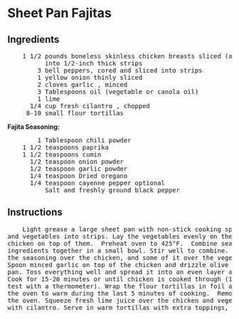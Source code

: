 # Sheet Pan Fajitas

## Ingredients
<pre>
    1 1/2 pounds boneless skinless chicken breasts sliced (against the grain)
          into 1/2-inch thick strips
	    3 bell peppers, cored and sliced into strips
        1 yellow onion thinly sliced
        2 cloves garlic , minced
        3 Tablespoons oil (vegetable or canola oil)
        1 lime
      1/4 cup fresh cilantro , chopped
     8-10 small flour tortillas
</pre>
**Fajita Seasoning:**
<pre>
        1 Tablespoon chili powder
    1 1/2 teaspoons paprika
    1 1/2 teaspoons cumin
      1/2 teaspoon onion powder
      1/2 teaspoon garlic powder
      1/4 teaspoon Dried oregano
      1/4 teaspoon cayenne pepper optional
          Salt and freshly ground black pepper
</pre>
## Instructions
<pre>
    Light grease a large sheet pan with non-stick cooking spray. Cut chicken
and vegetables into strips. Lay the vegetables evenly on the pan and place the
chicken on top of them.  Preheat oven to 425&deg;F.  Combine seasoning
ingredients together in a small bowl. Stir well to combine. Sprinkle most of
the seasoning over the chicken, and some of it over the vegetables as well.
Spoon minced garlic on top of the chicken and drizzle olive oil over the entire
pan. Toss everything well and spread it into an even layer across the pan.
Cook for 15-20 minutes or until chicken is cooked through (165 degrees if you
test with a thermometer). Wrap the flour tortillas in foil and place them in
the oven to warm during the last 5 minutes of cooking.  Remove everything from
the oven. Squeeze fresh lime juice over the chicken and vegetables and sprinkle
with cilantro. Serve in warm tortillas with extra toppings, if desired.
</pre>
